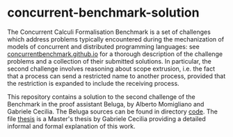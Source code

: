 # concurrent-benchmark-solution
The Concurrent Calculi Formalisation Benchmark is a set of challenges which address problems typically encountered during the mechanization of models of concurrent and distributed programming languages: see [concurrentbenchmark.github.io](https://concurrentbenchmark.github.io/) for a thorough description of the challenge problems and a collection of their submitted solutions. In particular, the second challenge involves reasoning about scope extrusion, i.e. the fact that a process can send a restricted name to another process, provided that the restriction is expanded to include the receiving process.

This repository contains a solution to the second challenge of the Benchmark in the proof assistant Beluga, by Alberto Momigliano and Gabriele Cecilia. The Beluga sources can be found in directory [code](code). The file [thesis](thesis.pdf) is a Master's thesis by Gabriele Cecilia providing a detailed informal and formal explanation of this work.
